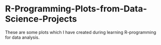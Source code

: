 # R-Programming-Plots-from-Data-Science-Projects

These are some plots which I have created during learning R-programming for data analysis.
